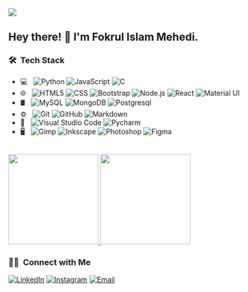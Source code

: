 <img src="https://export-download.canva.com/WfujM/DAEjKUWfujM/3/0/0001-3858713174.png?X-Amz-Algorithm=AWS4-HMAC-SHA256&X-Amz-Credential=AKIAJHKNGJLC2J7OGJ6Q%2F20210705%2Fus-east-1%2Fs3%2Faws4_request&X-Amz-Date=20210705T101529Z&X-Amz-Expires=5742&X-Amz-Signature=29c22dbd15f6ae802c297734c61cdcebe41c12c22cea4f4a32cfb48f137c7ed1&X-Amz-SignedHeaders=host&response-content-disposition=attachment%3B%20filename%2A%3DUTF-8%27%27Untitled%2520design.png&response-expires=Mon%2C%2005%20Jul%202021%2011%3A51%3A11%20GMT">

<h2> Hey there! 👋 I'm Fokrul Islam Mehedi.</h2>

<!-- <h3> 👨🏻‍💻 &nbsp;About Me </h3>

- 🤔 &nbsp; Exploring new technologies and developing software solutions and quick hacks.
- 🎓 &nbsp; Studying Computer Science and Mathematics at University of Massachusetts Amherst.
- 💼 &nbsp; Working as a Business Development Associate at VirtuBox InfoTech Private Limited.
- 🌱 &nbsp; Learning more about Cloud Architecture, Systems Design and Artificial Intelligence.
- ✍️ &nbsp; Pursuing Graphic Design and Blog Writing as hobbies/side hustles. -->

<h3> 🛠 &nbsp;Tech Stack</h3>

- 💻 &nbsp;
  ![Python](https://img.shields.io/badge/-Python-333333?style=flat&logo=python)
  ![JavaScript](https://img.shields.io/badge/-Javascript-333333?style=flat&logo=Javascript&logoColor=007396)
  ![C](https://img.shields.io/badge/-C-333333?style=flat&logo=C&logoColor=00599C)
- 🌐 &nbsp;
  ![HTML5](https://img.shields.io/badge/-HTML5-333333?style=flat&logo=HTML5)
  ![CSS](https://img.shields.io/badge/-CSS-333333?style=flat&logo=CSS3&logoColor=1572B6)
  ![Bootstrap](https://img.shields.io/badge/-Bootstrap-333333?style=flat&logo=bootstrap&logoColor=563D7C)
  ![Node.js](https://img.shields.io/badge/-Node.js-333333?style=flat&logo=node.js)
  ![React](https://img.shields.io/badge/-React-333333?style=flat&logo=react)
  ![Material UI](https://img.shields.io/badge/-MaterialUI-333333?style=flat&logo=materialui)
- 🛢 &nbsp;
  ![MySQL](https://img.shields.io/badge/-MySQL-333333?style=flat&logo=mysql)
  ![MongoDB](https://img.shields.io/badge/-MongoDB-333333?style=flat&logo=mongodb)
  ![Postgresql](https://img.shields.io/badge/-Postgresql-333333?style=flat&logo=postgresql)
- ⚙️ &nbsp;
  ![Git](https://img.shields.io/badge/-Git-333333?style=flat&logo=git)
  ![GitHub](https://img.shields.io/badge/-GitHub-333333?style=flat&logo=github)
  ![Markdown](https://img.shields.io/badge/-Markdown-333333?style=flat&logo=markdown)
- 🔧 &nbsp;
  ![Visual Studio Code](https://img.shields.io/badge/-Visual%20Studio%20Code-333333?style=flat&logo=visual-studio-code&logoColor=007ACC)
  ![Pycharm](https://img.shields.io/badge/-Pycharm-333333?style=flat&logo=pycharm)
- 🖥 &nbsp;
  ![Gimp](https://img.shields.io/badge/-Gimp-333333?style=flat&logo=gimp)
  ![Inkscape](https://img.shields.io/badge/-Inkscape-333333?style=flat&logo=Inkscape)
  ![Photoshop](https://img.shields.io/badge/-Photoshop-333333?style=flat&logo=adobe-photoshop)
  ![Figma](https://img.shields.io/badge/-Figma-333333?style=flat&logo=figma)
  
<br/>

<a href="https://github.com/fimehedi">
  <img height="180em" src="https://github-readme-stats.vercel.app/api?username=fimehedi&theme=buefy&show_icons=true" />
  <img height="180em" src="https://github-readme-stats.vercel.app/api/top-langs/?username=fimehedi&theme=buefy&layout=compact" />
</a>

<br/>

<h3> 🤝🏻 &nbsp;Connect with Me </h3>

<p>
<!-- <a href="https://www..com/"><img alt="Website" src="https://img.shields.io/badge/Website-www.adityavsingh.com-blue?style=flat-square&logo=google-chrome"></a> -->
<a href="https://www.linkedin.com/in/fimehedi/"><img alt="LinkedIn" src="https://img.shields.io/badge/LinkedIn-Fokrul%20Islam%20Mehedi-blue?style=flat-square&logo=linkedin"></a>
<a href="https://www.instagram.com/fimehedi/"><img alt="Instagram" src="https://img.shields.io/badge/Instagram-fimehedi-blue?style=flat-square&logo=instagram"></a>
<a href="mailto:coderfimehedi@gmail.com"><img alt="Email" src="https://img.shields.io/badge/Email-coderfimehedi@gmail.com-blue?style=flat-square&logo=gmail"></a>
</p>
